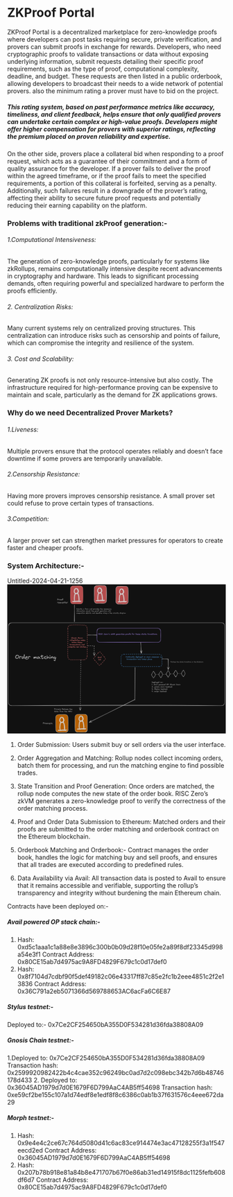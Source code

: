 # ZKProof Portal
ZKProof Portal is a decentralized marketplace for zero-knowledge proofs where developers can post tasks requiring secure, private verification, and provers can submit proofs in exchange for rewards. Developers, who need cryptographic proofs to validate transactions or data without exposing underlying information, submit requests detailing their specific proof requirements, such as the type of proof, computational complexity, deadline, and budget. These requests are then listed in a public orderbook, allowing developers to broadcast their needs to a wide network of potential provers. also the minimum rating a prover must have to bid on the project. 
##### This rating system, based on past performance metrics like accuracy, timeliness, and client feedback, helps ensure that only qualified provers can undertake certain complex or high-value proofs. Developers might offer higher compensation for provers with superior ratings, reflecting the premium placed on proven reliability and expertise.

On the other side, provers place a collateral bid when responding to a proof request, which acts as a guarantee of their commitment and a form of quality assurance for the developer. If a prover fails to deliver the proof within the agreed timeframe, or if the proof fails to meet the specified requirements, a portion of this collateral is forfeited, serving as a penalty. Additionally, such failures result in a downgrade of the prover’s rating, affecting their ability to secure future proof requests and potentially reducing their earning capability on the platform.

### Problems with traditional zkProof generation:-
###### 1.Computational Intensiveness: 
The generation of zero-knowledge proofs, particularly for systems like zkRollups, remains computationally intensive despite recent advancements in cryptography and hardware. This leads to significant processing demands, often requiring powerful and specialized hardware to perform the proofs efficiently.

###### 2. Centralization Risks:
Many current systems rely on centralized proving structures. This centralization can introduce risks such as censorship and points of failure, which can compromise the integrity and resilience of the system. 
###### 3. Cost and Scalability:
Generating ZK proofs is not only resource-intensive but also costly. The infrastructure required for high-performance proving can be expensive to maintain and scale, particularly as the demand for ZK applications grows.

### Why do we need Decentralized Prover Markets?
###### 1.Liveness: 
Multiple provers ensure that the protocol operates reliably and doesn’t face downtime if some provers are temporarily unavailable.
###### 2.Censorship Resistance:
Having more provers improves censorship resistance. A small prover set could refuse to prove certain types of transactions.
###### 3.Competition:
A larger prover set can strengthen market pressures for operators to create faster and cheaper proofs.

### System Architecture:-
Untitled-2024-04-21-1256
![Untitled-2024-04-21-1256](https://github.com/rose2221/ScalingEthereum/blob/main/Untitled-2024-04-21-1256.png)

1. Order Submission:
Users submit buy or sell orders via the user interface.

2. Order Aggregation and Matching:
Rollup nodes collect incoming orders, batch them for processing, and run the matching engine to find possible trades.

3. State Transition and Proof Generation:
Once orders are matched, the rollup node computes the new state of the order book. RISC Zero’s zkVM generates a zero-knowledge proof to verify the correctness of the order matching process.

4. Proof and Order Data Submission to Ethereum:
Matched orders and their proofs are submitted to the order matching and orderbook contract on the Ethereum blockchain.

5. Orderbook Matching and Orderbook:-
Contract manages the order book, handles the logic for matching buy and sell proofs, and ensures that all trades are executed according to predefined rules.

6. Data Availability via Avail:
All transaction data is posted to Avail to ensure that it remains accessible and verifiable, supporting the rollup’s transparency and integrity without burdening the main Ethereum chain.

Contracts have been deployed on:-

##### Avail powered OP stack chain:-
1. Hash: 0xd5c1aaa1c1a88e8e3896c300b0b09d28f10e05fe2a89f8df23345d998a54e3f1 Contract Address: 0x80CE15ab7d4975ac9A8FD4829F679c1c0d17def0
2. Hash: 0x8f7104d7cdbf90f5def49182c06e43317ff87c85e2fc1b2eee4851c2f2e13836 Contract Address: 0x36C791a2eb5071366d569788653AC6acFa6C6E87

##### Stylus testnet:-
Deployed to:- 0x7Ce2CF254650bA355D0F534281d36fda38808A09

##### Gnosis Chain testnet:-
1.Deployed to: 0x7Ce2CF254650bA355D0F534281d36fda38808A09 Transaction hash: 0x2599920982422b4c4cae352c96249bc0ad7d2c098ebc342b7d6b48746178d433
2. Deployed to: 0x36045AD1979d7d0E1679F6D799AaC4AB5ff54698 Transaction hash: 0xe59cf2be155c107a1d74edf8e1edf8f8c6386c0ab1b37f631576c4eee672da29

##### Morph testnet:-
1. Hash: 0x9e4e4c2ce67c764d5080d41c6ac83ce914474e3ac47128255f3a1f547eecd2ed Contract Address: 0x36045AD1979d7d0E1679F6D799AaC4AB5ff54698
2. Hash: 0x207b78b918e81a84b8e471707b67f0e86ab31ed14915f8dc1125fefb608df6d7 Contract Address: 0x80CE15ab7d4975ac9A8FD4829F679c1c0d17def0
